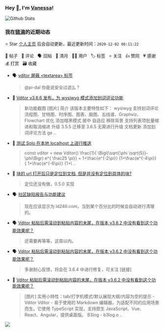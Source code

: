 ### Hey 👋, I'm [Vanessa](http://vanessa.b3log.org/)!

![Github Stats](https://github-readme-stats.vercel.app/api?username=Vanessa219&show_icons=true)

<!--events start -->

### 我在[链滴](https://ld246.com)的近期动态

⭐️ Star [个人主页](https://github.com/Vanessa219/Vanessa219) 后会自动更新，最近更新时间：`2020-12-02 08:11:22`

📝 帖子 &nbsp; 💬 评论 &nbsp; 🗣 回帖 &nbsp; 🌙 清月 &nbsp; 👨‍💻 用户 &nbsp; 🏷️ 标签 &nbsp; ⭐️ 关注 &nbsp; 👍 赞同 &nbsp; 💗 感谢 &nbsp; 💰 打赏 &nbsp; 🗃 收藏

* 🗣 [vditor 屏蔽 &lt;textarea&gt; 标签](https://ld246.com/article/1604722110595/comment/1605353235747#comments)

  > @pi-dal 你是说安全过滤么？
* 📝 [Vditor v3.6.6 发布，为 wysiwyg 模式添加划词评论功能](https://ld246.com/article/1606179516161)

  > 新功能截图 [图片] 简介 该版本主要特性如下： wysiwyg 支持划词评论 流程图、甘特图、时序图、图表、脑图、五线谱、Graphviz、Flowchart 优化 添加暗黑模式 居中 自适应 移除背景 支持列表项批量缩进和取消缩进 升级 3.5.5 迁移至 3.6.5 无需进行升级 文档更新 添加划词评论方法 ge ..
* 💬 [测试 Solo 在本地 localhost 上进行推送](https://ld246.com/article/1578760934915/comment/1606125627843#comments)

  > const vditor = new Vditor() \frac{1}{ \Bigl(\sqrt{\phi \sqrt{5}}-\phi\Bigr) e^{ \frac25 \pi}} = 1+\frac{e^{-2\pi}} {1+\frac{e^{-4\pi}} { 1+\frac{e^{-6\pi}} {1+\ ..
* 💬 [块的 url 打开后只是定位到文档, 但是并没有定位到具体的块?](https://ld246.com/article/1606120848979/comment/1606121232245#comments)

  > 定位还没有做，0.5.0 实现
* 🗣 [社区缺陷报告与功能建议](https://ld246.com/article/1438049659432/comment/1606110594867#comments)

  > 现在应该显示为 ld246.com，当到某个百分比的时候会自动进行清理的。
* 🗣 [Vditor 粘贴后需滚动到粘贴内容的末尾，在版本 v3.6.2 中没有看到这个功能效果呢？](https://ld246.com/article/1605410523094/comment/1606015079558#comments)

  > 还需要再等等，这周以内。
* 🗣 [Vditor 粘贴后需滚动到粘贴内容的末尾，在版本 v3.6.2 中没有看到这个功能效果呢？](https://ld246.com/article/1605410523094/comment/1605837013591#comments)

  > 多谢耐心反馈，将会在 3.6.4 中进行修复，可关注 [链接]
* 💬 [Vditor 粘贴后需滚动到粘贴内容的末尾，在版本 v3.6.2 中没有看到这个功能效果呢？](https://ld246.com/article/1605410523094/comment/1605793610878#comments)

  > [图片] 实用小特性：tab/打字机模式/默认展现大纲/内容为空的提示 - Vditor Vditor - 易于使用的 Markdown 编辑器，为适配不同的应用场景而生。它使用 TypeScript 实现，支持原生 JavaScript、Vue、React、Angular，提供桌面版。 B3log - b3log.o ..


<!--events end -->

<a title="Hits" target="_blank" href="https://github.com/Vanessa219/Vanessa219"><img src="https://hits.b3log.org/Vanessa219/Vanessa219.svg"></a>
